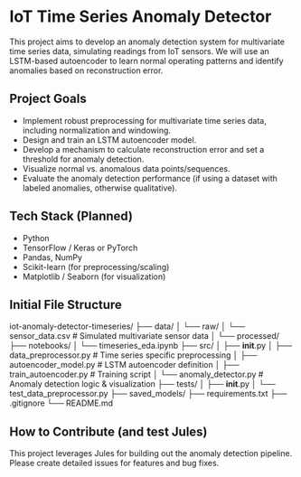 # IoT Time Series Anomaly Detector

This project aims to develop an anomaly detection system for multivariate time series data, simulating readings from IoT sensors. We will use an LSTM-based autoencoder to learn normal operating patterns and identify anomalies based on reconstruction error.

## Project Goals
- Implement robust preprocessing for multivariate time series data, including normalization and windowing.
- Design and train an LSTM autoencoder model.
- Develop a mechanism to calculate reconstruction error and set a threshold for anomaly detection.
- Visualize normal vs. anomalous data points/sequences.
- Evaluate the anomaly detection performance (if using a dataset with labeled anomalies, otherwise qualitative).

## Tech Stack (Planned)
- Python
- TensorFlow / Keras or PyTorch
- Pandas, NumPy
- Scikit-learn (for preprocessing/scaling)
- Matplotlib / Seaborn (for visualization)

## Initial File Structure
iot-anomaly-detector-timeseries/
├── data/
│   └── raw/
│       └── sensor_data.csv # Simulated multivariate sensor data
│   └── processed/
├── notebooks/
│   └── timeseries_eda.ipynb
├── src/
│   ├── __init__.py
│   ├── data_preprocessor.py # Time series specific preprocessing
│   ├── autoencoder_model.py # LSTM autoencoder definition
│   ├── train_autoencoder.py # Training script
│   └── anomaly_detector.py  # Anomaly detection logic & visualization
├── tests/
│   ├── __init__.py
│   └── test_data_preprocessor.py
├── saved_models/
├── requirements.txt
├── .gitignore
└── README.md

## How to Contribute (and test Jules)
This project leverages Jules for building out the anomaly detection pipeline. Please create detailed issues for features and bug fixes.

